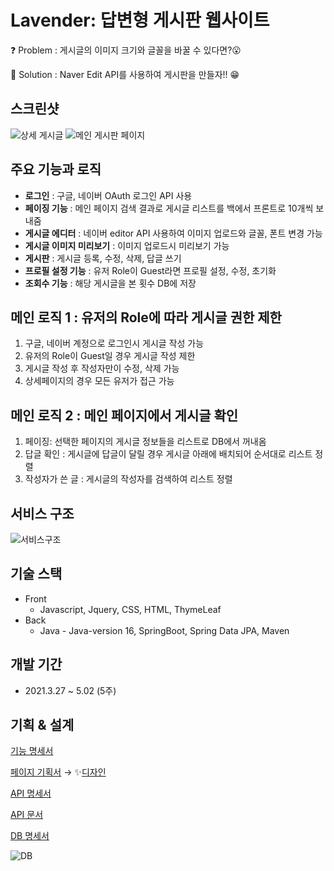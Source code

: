 # Lavender: 답변형 게시판 웹사이트

❓ Problem : 게시글의 이미지 크기와 글꼴을 바꿀 수 있다면?😮

💯 Solution : Naver Edit API를 사용하여 게시판을 만들자!! 😁


## 스크린샷
![상세 게시글](https://user-images.githubusercontent.com/102135011/177038924-654c34f9-7a87-470d-935c-2b39ccedeb8d.png)
![메인 게시판 페이지](https://user-images.githubusercontent.com/102135011/177038942-9c926b29-459f-4e36-a876-2ec94519d35f.png)


## 주요 기능과 로직

- **로그인** : 구글, 네이버 OAuth 로그인 API 사용
- **페이징 기능** : 메인 페이지 검색 결과로 게시글 리스트를 백에서 프론트로 10개씩 보내줌
- **게시글 에디터** : 네이버 editor API 사용하여 이미지 업로드와 글꼴, 폰트 변경 가능
- **게시글 이미지 미리보기** : 이미지 업로드시 미리보기 가능
- **게시판** : 게시글 등록, 수정, 삭제, 답글 쓰기
- **프로필 설정 기능** : 유저 Role이 Guest라면 프로필 설정, 수정, 초기화
- **조회수 기능** : 해당 게시글을 본 횟수 DB에 저장

## 메인 로직 1 : 유저의 Role에 따라 게시글 권한 제한
1. 구글, 네이버 계정으로 로그인시 게시글 작성 가능
2. 유저의 Role이 Guest일 경우 게시글 작성 제한
3. 게시글 작성 후 작성자만이 수정, 삭제 가능
4. 상세페이지의 경우 모든 유저가 접근 가능

## 메인 로직 2 : 메인 페이지에서 게시글 확인

1. 페이징: 선택한 페이지의 게시글 정보들을 리스트로 DB에서 꺼내옴
2. 답글 확인 : 게시글에 답글이 달릴 경우 게시글 아래에 배치되어 순서대로 리스트 정렬
3. 작성자가 쓴 글 : 게시글의 작성자를 검색하여 리스트 정렬

## 서비스 구조
![서비스구조](https://user-images.githubusercontent.com/77563814/134013439-f36295cc-39c0-41e7-86b6-19e6a02183c6.jpg)


## 기술 스택

- Front
    - Javascript, Jquery, CSS, HTML, ThymeLeaf
- Back
    - Java - Java-version 16, SpringBoot, Spring Data JPA, Maven


## 개발 기간

- 2021.3.27 ~ 5.02  (5주)
    

## 기획 & 설계

[기능 명세서](https://www.notion.so/4241cfb8aab64592af099f34b2ccb938)

[페이지 기획서](https://whimsical.com/8-MbpuashuB5aRgSKR6jM14A) → ✨[디자인](https://www.figma.com/file/1FrTtdMDvn53kDvS93GHBL/%EC%B9%B4%ED%8E%98?node-id=0%3A1)

[API 명세서](https://www.notion.so/API-0b0cbd9ff7eb46d4b4b21446bf20233d)

[API 문서](https://www.notion.so/API-f730b73b41b249a8a394cbbc4dc18213)

[DB 명세서](https://www.notion.so/DB-45d7f01cbc334d40968bd39d2dfe84ad)

![DB](https://user-images.githubusercontent.com/77563814/133954614-b1a28410-baac-4f6b-a1e0-3c35b5d5d93b.png)
